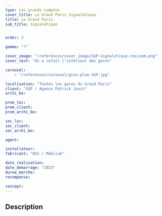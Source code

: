 ```yaml
---
type: Les grands comptes
cover_title: Le Grand Paris Signalétique
title: Le Grand Paris
sub_title: Signalétique


order: 3

gamme: "?"

cover_image: "/references/cover_image/SGP-signaletique-resized.png"
cover_text: "On a refait l'intérieur des gares"

carousel:
    - "/references/carousel/gros-plan-SGP.jpg"

localisation: "Toutes les gares du Grand Paris"
client: "SGP / Agence Patrick Jouin"
archi_be:

prem_loc:
prem_client:
prem_archi_be:

sec_loc:
sec_client:
sec_archi_be:

agent:

installateur:
fabricant: "OSS / Mobilum"

date_realisation:
date_demarrage: "2023"
duree_marche:
recompense:

concept:
---
```


## Description
